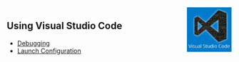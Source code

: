 <img align='right' height=100 src='../../public/vscode.jpg'>

## Using Visual Studio Code

* [Debugging](./debugging.md)
* [Launch Configuration](./launch-configuration.md)